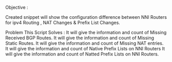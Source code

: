 Objective : 

Created snippet will show the configuration difference between NNI Routers for ipv4 Routing , NAT Changes & Prefix List Changes.

Problem This Script Solves :
It will give the information and count of Missing Received BGP Routes.
It will give the information and count of Missing Static Routes.
It will give the information and count of Missing NAT entries.
It will give the information and count of Native Prefix Lists on NNI Routers
It will give the information and count of Natted Prefix Lists on NNI Routers.

